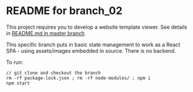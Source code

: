 # README for branch_02 #

This project requires you to develop a website template viewer. See details in [README.md in master branch](https://github.com/bganguly/siemens-coding-project/tree/master#readme) 

This specific branch puts in basic state management to work as a React SPA - using assets/images embedded in source. There is no backend.

To run:
```
// git clone and checkout the branch
rm -rf package-lock.json ; rm -rf node-modules/ ; npm i
npm start
```